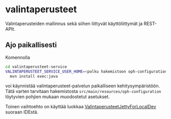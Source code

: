 # valintaperusteet

Valintaperusteiden mallinnus sekä siihen liittyvät käyttöliittymät
ja REST-APIt.

## Ajo paikallisesti

Komennolla

``` bash
cd valintaperusteet-service
VALINTAPERUSTEET_SERVICE_USER_HOME=<polku hakemistoon oph-configuration> \
  mvn install exec:java
```

voi käynnistää valintaperusteet-palvelun paikalliseen kehitysympäristöön. Tätä varten tarvitaan
hakemistosta `src/main/resources/oph-configuration` löytyvien pohjien mukaan muodostetut
asetukset.

Toinen vaihtoehto on käyttää luokkaa [ValintaperusteetJettyForLocalDev](valintaperusteet-testing/src/main/java/fi/vm/sade/service/valintaperusteet/ValintaperusteetJettyForLocalDev.java)
suoraan IDEstä.
